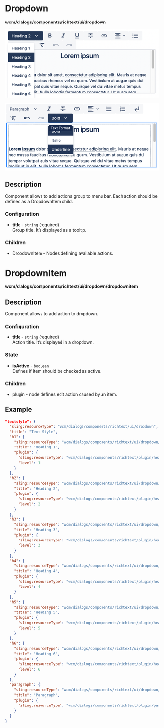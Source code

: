 # Dropdown

**wcm/dialogs/components/richtext/ui/dropdown**

![Dropdown](dropdown1.png)

![Dropdown](dropdown2.png)

## Description

Component allows to add actions group to menu bar. Each action should be defined as a DropdownItem child.

### Configuration

- **title** -  `string` (required)  
    Group title. It’s displayed as a tooltip.

### Children

- DropdownItem - Nodes defining available actions.

# DropdownItem

**wcm/dialogs/components/richtext/ui/dropdown/dropdownitem**

## Description

Component allows to add action to dropdown.

### Configuration

- **title** -  `string` (required)  
    Action title. It’s displayed in a dropdown.

### State

- **isActive** - `boolean`  
    Defines if item should be checked as active.

### Children

- plugin - node defines edit action caused by an item.

## Example

```json
"textstyle": {
  "sling:resourceType": "wcm/dialogs/components/richtext/ui/dropdown",
  "title": "Text Style",
  "h1": {
    "sling:resourceType": "wcm/dialogs/components/richtext/ui/dropdown/dropdownitem",
    "title": "Heading 1",
    "plugin": {
      "sling:resourceType": "wcm/dialogs/components/richtext/plugin/heading",
      "level": 1
    }
  },
  "h2": {
    "sling:resourceType": "wcm/dialogs/components/richtext/ui/dropdown/dropdownitem",
    "title": "Heading 2",
    "plugin": {
      "sling:resourceType": "wcm/dialogs/components/richtext/plugin/heading",
      "level": 2
    }
  },
  "h3": {
    "sling:resourceType": "wcm/dialogs/components/richtext/ui/dropdown/dropdownitem",
    "title": "Heading 3",
    "plugin": {
      "sling:resourceType": "wcm/dialogs/components/richtext/plugin/heading",
      "level": 3
    }
  },
  "h4": {
    "sling:resourceType": "wcm/dialogs/components/richtext/ui/dropdown/dropdownitem",
    "title": "Heading 4",
    "plugin": {
      "sling:resourceType": "wcm/dialogs/components/richtext/plugin/heading",
      "level": 4
    }
  },
  "h5": {
    "sling:resourceType": "wcm/dialogs/components/richtext/ui/dropdown/dropdownitem",
    "title": "Heading 5",
    "plugin": {
      "sling:resourceType": "wcm/dialogs/components/richtext/plugin/heading",
      "level": 5
    }
  },
  "h6": {
    "sling:resourceType": "wcm/dialogs/components/richtext/ui/dropdown/dropdownitem",
    "title": "Heading 6",
    "plugin": {
      "sling:resourceType": "wcm/dialogs/components/richtext/plugin/heading",
      "level": 6
    }
  },
  "paragraph": {
    "sling:resourceType": "wcm/dialogs/components/richtext/ui/dropdown/dropdownitem",
    "title": "Paragraph",
    "plugin": {
      "sling:resourceType": "wcm/dialogs/components/richtext/plugin/paragraph"
    }
  }
}
```
